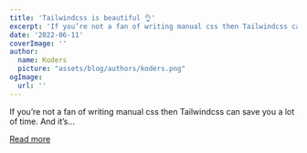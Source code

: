 ```yaml
---
title: 'Tailwindcss is beautiful 👌'
excerpt: 'If you’re not a fan of writing manual css then Tailwindcss can save you a lot of time.  And it’s...'
date: '2022-06-11'
coverImage: ''
author:
  name: Koders
  picture: "assets/blog/authors/koders.png"
ogImage:
  url: ''
---
```


If you’re not a fan of writing manual css then Tailwindcss can save you a lot of time.  And it’s...

[Read more](https://dev.to/ikausik/tailwindcss-is-beautiful-53f0)
